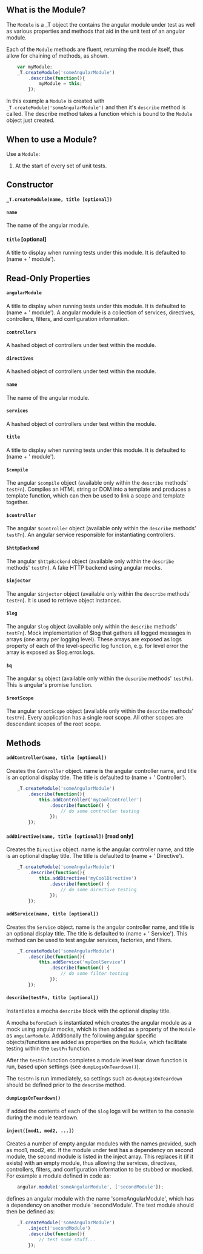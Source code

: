 
## What is the Module?

The `Module` is a _T object the contains the angular module under test as well as various properties and methods that aid in the unit test of an angular module.

Each of the `Module` methods are fluent, returning the module itself, thus allow for chaining of methods, as shown.

```javascript
	var myModule;
	_T.createModule('someAngularModule')
		.describe(function(){
			myModule = this;
		});
```

In this example a `Module` is created with `_T.createModule('someAngularModule')` and then it's `describe` method is called.  The describe method takes a function which is bound to the `Module` object just created.


## When to use a Module?

Use a `Module`:

1. At the start of every set of unit tests.



## Constructor


#### `_T.createModule(name, title [optional])`

#### `name`
The name of the angular module.

#### `title` [optional]
A title to display when running tests under this module. It is defaulted to (name + ' module').


## Read-Only Properties

#### `angularModule` 
A title to display when running tests under this module. It is defaulted to (name + ' module'). A angular module is a collection of services, directives, controllers, filters, and configuration information.

#### `controllers` 
A hashed object of controllers under test within the module.

#### `directives` 
A hashed object of controllers under test within the module.

#### `name` 
The name of the angular module.

#### `services` 
A hashed object of controllers under test within the module.

#### `title` 
A title to display when running tests under this module. It is defaulted to (name + ' module').

#### `$compile` 
The angular `$compile` object (available only within the `describe` methods' `testFn`). Compiles an HTML string or DOM into a template and produces a template function, which can then be used to link a scope and template together.

#### `$controller` 
The angular `$controller` object (available only within the `describe` methods' `testFn`). An angular service responsible for instantiating controllers.

#### `$httpBackend` 
The angular `$httpBackend` object (available only within the `describe` methods' `testFn`). A fake HTTP backend using angular mocks.

#### `$injector` 
The angular `$injector` object (available only within the `describe` methods' `testFn`). It is used to retrieve object instances.

#### `$log` 
The angular `$log` object (available only within the `describe` methods' `testFn`). Mock implementation of $log that gathers all logged messages in arrays (one array per logging level). These arrays are exposed as logs property of each of the level-specific log function, e.g. for level error the array is exposed as $log.error.logs.

#### `$q` 
The angular `$q` object (available only within the `describe` methods' `testFn`). This is angular's promise function.

#### `$rootScope` 
The angular `$rootScope` object (available only within the `describe` methods' `testFn`). Every application has a single root scope. All other scopes are descendant scopes of the root scope. 


## Methods

#### `addController(name, title [optional])` 
Creates the `Controller` object.  name is the angular controller name, and title is an optional display title.  The title is defaulted to (name + ' Controller').

```javascript
	_T.createModule('someAngularModule')
		.describe(function(){
			this.addController('myCoolController')
				.describe(function() {
					// do some controller testing
				});
		});
```

#### `addDirective(name, title [optional])` [read only]
Creates the `Directive` object.  name is the angular controller name, and title is an optional display title.  The title is defaulted to (name + ' Directive').

```javascript
	_T.createModule('someAngularModule')
		.describe(function(){
			this.addDirective('myCoolDirective')
				.describe(function() {
					// do some directive testing
				});
		});
```

#### `addService(name, title [optional])` 
Creates the `Service` object.  name is the angular controller name, and title is an optional display title.  The title is defaulted to (name + ' Service').  This method can be used to test angular services, factories, and filters.

```javascript
	_T.createModule('someAngularModule')
		.describe(function(){
			this.addService('myCoolService')
				.describe(function() {
					// do some filter testing
				});
		});
```

#### `describe(testFn, title [optional])` 
Instantiates a mocha `describe` block with the optional display title. 

A mocha `beforeEach` is instantiated which creates the angular module as a mock using angular mocks, which is then added as a property of the `Module`  as `angularModule`.  Additionally the following angular specific objects/functions are added as properties on the `Module`, which facilitate testing within the `testFn` function.

After the `testFn` function completes a module level tear down function is run, based upon settings (see `dumpLogsOnTeardown()`). 

The `testFn` is run immediately, so settings such as `dumpLogsOnTeardown` should be defined prior to the `describe` method.

#### `dumpLogsOnTeardown()` 
If added the contents of each of the `$log` logs will be written to the console during the module teardown.

#### `inject([mod1, mod2, ...])` 
Creates a number of empty angular modules with the names provided, such as mod1, mod2, etc.  If the module under test has a dependency on second module, the second module is listed in the inject array.  This replaces it (if it exists) with an empty module, thus allowing the services, directives, controllers, filters, and configuration information to be stubbed or mocked.  For example a module defined in code as:

```javascript
	angular.module('someAngularModule', ['secondModule']);
```

defines an angular module with the name 'someAngularModule', which has a dependency on another module 'secondModule'.  The test module should then be defined as:

```javascript
	_T.createModule('someAngularModule')
		.inject('secondModule')
		.describe(function(){
			// test some stuff...
		});
```